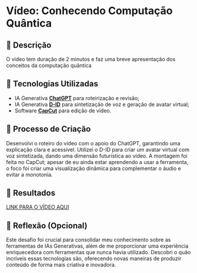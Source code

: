# Vídeo: Conhecendo Computação Quântica

## 📒 Descrição
O vídeo tem duração de 2 minutos e faz uma breve apresentação dos conceitos da computação quântica

## 🤖 Tecnologias Utilizadas
- IA Generativa **[ChatGPT](https://chat.openai.com)** para roteirização e revisão;
- IA Generativa **[D-ID](https://www.d-id.com)** para sintetização de voz e geração de avatar virtual;
- Software **[CapCut](https://www.capcut.com/pt-br/tools/online-video-editor)** para edição de vídeo.

## 🧐 Processo de Criação
Desenvolvi o roteiro do vídeo com o apoio do ChatGPT, garantindo uma explicação clara e acessível. Utilizei o D-ID para criar um avatar virtual com voz sintetizada, dando uma dimensão futurística ao vídeo. A montagem foi feita no CapCut; apesar de eu ainda estar aprendendo a usar a ferramenta, o foco foi criar uma visualização dinâmica para complementar o áudio e evitar a monotonia.

## 🚀 Resultados
[LINK PARA O VÍDEO AQUI](https://drive.google.com/file/d/1nGsxz3V8GCuj13e76E8lpxRiEWftUxSl/view?usp=sharing)

## 💭 Reflexão (Opcional)
Este desafio foi crucial para consolidar meu conhecimento sobre as ferramentas de IAs Generativas, além de me proporcionar uma experiência enriquecedora com ferramentas que nunca havia utilizado. Descobri o quão incríveis essas tecnologias são, oferecendo novas maneiras de produzir conteúdo de forma mais criativa e inovadora.

